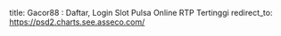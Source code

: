 title: Gacor88 : Daftar, Login Slot Pulsa Online RTP Tertinggi
redirect_to: https://psd2.charts.see.asseco.com/
